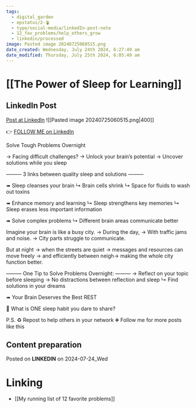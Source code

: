 ```yaml
---
tags:
  - digital_garden
  - epstatus/2-🪴
  - type/social-media/linkedIn-post-note
  - 12_fav_problems/help_others_grow
  - linkedin/processed
image: Pasted image 20240725060515.png
date_created: Wednesday, July 24th 2024, 6:27:49 am
date_modified: Thursday, July 25th 2024, 6:05:49 am
---
```

# [[The Power of Sleep for Learning]]
## LinkedIn Post
[Post at LinkedIn](https://www.linkedin.com/posts/sebastiankamilli_solve-tough-problems-overnight-facing-activity-7221756317009408001-hdV7?utm_source=share&utm_medium=member_desktop)
![[Pasted image 20240725060515.png|400]]  

👉 [FOLLOW ME on LinkedIn](https://www.linkedin.com/comm/mynetwork/discovery-see-all?usecase=PEOPLE_FOLLOWS&followMember=sebastiankamilli)

Solve Tough Problems Overnight

→ Facing difficult challenges?
→ Unlock your brain’s potential
→ Uncover solutions while you sleep

———
3 links between quality sleep and solutions
———

➠ Sleep cleanses your brain
↳ Brain cells shrink
↳ Space for fluids to wash out toxins

➠ Enhance memory and learning
↳ Sleep strengthens key memories 
↳ Sleep erases less important information

➠ Solve complex problems
↳ Different brain areas communicate better

Imagine your brain is like a busy city. 
→ During the day, 
→ With traffic jams and noise. 
→ City parts struggle to communicate. 

But at night
→ when the streets are quiet
→ messages and resources can move freely 
→ and efficiently between neigh→ making the whole city function better.

———
One Tip to Solve Problems Overnight:
———
→ Reflect on your topic before sleeping
→ No distractions between reflection and sleep
↳ Find solutions in your dreams


➠ Your Brain Deserves the Best REST

🧠 What is ONE sleep habit you dare to share?

P.S. 
♻ Repost to help others in your network
➕ Follow me for more posts like this
## Content preparation


Posted on **LINKEDIN** on 2024-07-24_Wed
# Linking
+ [[My running list of 12 favorite problems]]